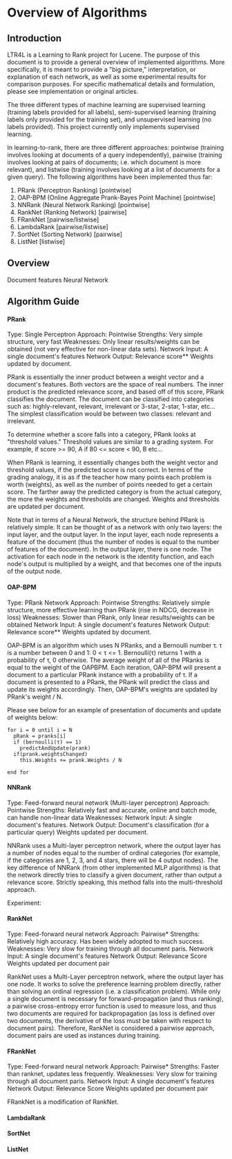 # Overview of Algorithms

## Introduction

LTR4L is a Learning to Rank project for Lucene.
The purpose of this document is to provide a general overview of implemented algorithms.
More specifically, it is meant to provide a "big picture," interpretation, or explanation of each network, as well as some experimental results for comparison purposes.
For specific mathematical details and formulation, please see implementation or original articles.

The three different types of machine learning are supervised learning (training labels provided for all labels),
semi-supervised learning (training labels only provided for the training set), and unsupervised learning (no labels provided).
This project currently only implements supervised learning.

In learning-to-rank, there are three different approaches: pointwise (training involves looking at documents of a query independently),
pairwise (training involves looking at pairs of documents; i.e. which document is more relevant), and listwise (training involves looking
at a list of documents for a given query). The following algorithms have been implemented thus far:

1) PRank (Perceptron Ranking)                             [pointwise]
2) OAP-BPM (Online Aggregate Prank-Bayes Point Machine)   [pointwise]
3) NNRank (Neural Network Ranking)                        [pointwise]
4) RankNet (Ranking Network)                              [pairwise]
5) FRankNet                                               [pairwise/listwise]
6) LambdaRank                                             [pairwise/listwise]
7) SortNet (Sorting Network)                              [pairwise]
8) ListNet                                                [listwise]


## Overview

Document features
Neural Network

## Algorithm Guide

#### PRank
Type: Single Perceptron
Approach: Pointwise
Strengths:  Very simple structure, very fast
Weaknesses: Only linear results/weights can be obtained (not very effective for non-linear data sets).
Network Input: A single document's features
Network Output: Relevance score**
Weights updated by document.

PRank is essentially the inner product between a weight vector and a document's features. Both vectors are the space of real numbers.
The inner product is the predicted relevance score, and based off of this score, PRank classifies the document.
The document can be classified into categories such as: highly-relevant, relevant, irrelevant or 3-star, 2-star, 1-star, etc...
The simplest classification would be between two classes: relevant and irrelevant.

To determine whether a score falls into a category, PRank looks at "threshold values." Threshold values are similar to a grading system.
For example, if score >= 90, A
if 80 <= score < 90, B
etc...

When PRank is learning, it essentially changes both the weight vector and threshold values, if the predicted score is not correct.
In terms of the grading analogy, it is as if the teacher how many points each problem is worth (weights),
as well as the number of points needed to get a certain score.
The farther away the predicted category is from the actual category, the more the weights and thresholds are changed.
Weights and thresholds are updated per document.

Note that in terms of a Neural Network, the structure behind PRank is relatively simple. It can be thought of as
a network with only two layers: the input layer, and the output layer. In the input layer, each node
represents a feature of the document (thus the number of nodes is equal to the number of features of the document). In the output layer, there is one node.
The activation for each node in the network is the identity function, and each node's output is multiplied by a weight,
and that becomes one of the inputs of the output node.

#### OAP-BPM
Type: PRank Network
Approach: Pointwise
Strengths: Relatively simple structure, more effective learning than PRank (rise in NDCG, decrease in loss)
Weaknesses: Slower than PRank, only linear results/weights can be obtained
Network Input: A single document's features
Network Output: Relevance score**
Weights updated by document.

OAP-BPM is an algorithm which uses N PRanks, and a Bernoulli number τ.
τ is a number between 0 and 1: 0 < τ <= 1. Bernoulli(τ) returns 1 with a probability of τ, 0 otherwise.
The average weight of all of the PRanks is equal to the weight of the OAPBPM.
Each iteration, OAP-BPM will present a document to a particular PRank instance with a probability of τ.
If a document is presented to a PRank, the PRank will predict the class and update its weights accordingly.
Then, OAP-BPM's weights are updated by PRank's weight / N.

Please see below for an example of presentation of documents and update of weights below:

```
for i = 0 until i = N
  pRank = pranks[i]
  if (bernoulli(τ) == 1)
    predictAndUpdate(prank)
  if(prank.weightsChanged)
    this.Weights += prank.Weights / N

end for
```

#### NNRank
Type: Feed-forward neural network (Multi-layer perceptron)
Approach: Pointwise
Strengths: Relatively fast and accurate, online and batch mode, can handle non-linear data
Weaknesses:
Network Input: A single document's features.
Network Output: Document's classification (for a particular query)
Weights updated per document.

NNRank uses a Multi-layer perceptron network, where the output layer has a number of nodes equal to
the number of ordinal categories (for example, if the categories are 1, 2, 3, and 4 stars, there will be 4 output nodes).
The key difference of NNRank (from other implemented MLP algorithms) is that the network directly tries to classify a given document,
rather than output a relevance score.
Strictly speaking, this method falls into the multi-threshold approach.

Experiment:




#### RankNet
Type: Feed-forward neural network 
Approach: Pairwise*
Strengths: Relatively high accuracy. Has been widely adopted to much success.
Weaknesses: Very slow for training through all document paris.
Network Input: A single document's features
Network Output: Relevance Score
Weights updated per document pair

RankNet uses a Multi-Layer perceptron network, where the output layer has one node.
It works to solve the preference learning problem directly, rather than solving an
ordinal regression (i.e. a classification problem). While only a single document is
necessary for forward-propagation (and thus ranking), a pairwise cross-entropy error
function is used to measure loss, and thus two documents are required for backpropagation
(as loss is defined over two documents, the derivative of the loss must be taken with respect
to document pairs). Therefore, RankNet is considered a pairwise approach, document pairs are
used as instances during training.

#### FRankNet

Type: Feed-forward neural network 
Approach: Pairwise*
Strengths: Faster than ranknet, updates less frequently.
Weaknesses: Very slow for training through all document paris.
Network Input: A single document's features
Network Output: Relevance Score
Weights updated per document pair

FRankNet is a modification of RankNet. 



#### LambdaRank

#### SortNet

#### ListNet






